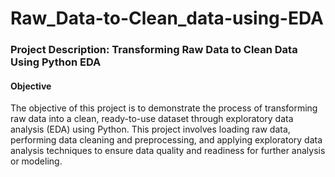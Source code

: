 # Raw_Data-to-Clean_data-using-EDA

### Project Description: Transforming Raw Data to Clean Data Using Python EDA
#### Objective

The objective of this project is to demonstrate the process of transforming raw data into a clean, ready-to-use dataset through exploratory data analysis (EDA) using Python. This project involves loading raw data, performing data cleaning and preprocessing, and applying exploratory data analysis techniques to ensure data quality and readiness for further analysis or modeling.

